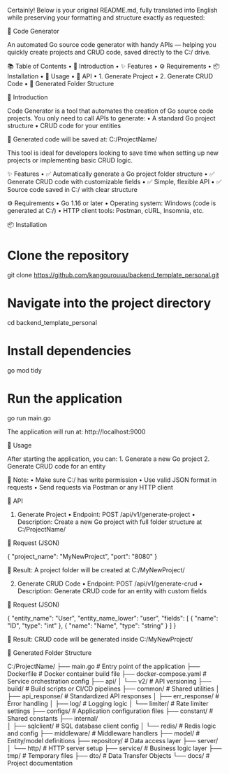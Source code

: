 Certainly! Below is your original README.md, fully translated into English while preserving your formatting and structure exactly as requested:

🎉 Code Generator

An automated Go source code generator with handy APIs — helping you quickly create projects and CRUD code, saved directly to the C:/ drive.

📚 Table of Contents
	•	🔰 Introduction
	•	✨ Features
	•	⚙️ Requirements
	•	📦 Installation
	•	🚀 Usage
	•	🧩 API
	•	1. Generate Project
	•	2. Generate CRUD Code
	•	📁 Generated Folder Structure

🔰 Introduction

Code Generator is a tool that automates the creation of Go source code projects.
You only need to call APIs to generate:
	•	A standard Go project structure
	•	CRUD code for your entities

📍 Generated code will be saved at: C:/ProjectName/

This tool is ideal for developers looking to save time when setting up new projects or implementing basic CRUD logic.

✨ Features
	•	✅ Automatically generate a Go project folder structure
	•	✅ Generate CRUD code with customizable fields
	•	✅ Simple, flexible API
	•	✅ Source code saved in C:/ with clear structure

⚙️ Requirements
	•	Go 1.16 or later
	•	Operating system: Windows (code is generated at C:/)
	•	HTTP client tools: Postman, cURL, Insomnia, etc.

📦 Installation

# Clone the repository
git clone https://github.com/kangourouuu/backend_template_personal.git

# Navigate into the project directory
cd backend_template_personal

# Install dependencies
go mod tidy

# Run the application
go run main.go

The application will run at: http://localhost:9000

🚀 Usage

After starting the application, you can:
	1.	Generate a new Go project
	2.	Generate CRUD code for an entity

📌 Note:
	•	Make sure C:/ has write permission
	•	Use valid JSON format in requests
	•	Send requests via Postman or any HTTP client

🧩 API

1. Generate Project
	•	Endpoint: POST /api/v1/generate-project
	•	Description: Create a new Go project with full folder structure at C:/ProjectName/

📨 Request (JSON)

{
  "project_name": "MyNewProject",
  "port": "8080"
}

📂 Result: A project folder will be created at C:/MyNewProject/

2. Generate CRUD Code
	•	Endpoint: POST /api/v1/generate-crud
	•	Description: Generate CRUD code for an entity with custom fields

📨 Request (JSON)

{
  "entity_name": "User",
  "entity_name_lower": "user",
  "fields": [
    {
      "name": "ID",
      "type": "int"
    },
    {
      "name": "Name",
      "type": "string"
    }
  ]
}

📂 Result: CRUD code will be generated inside C:/MyNewProject/

📁 Generated Folder Structure

C:/ProjectName/
├── main.go                 # Entry point of the application
├── Dockerfile              # Docker container build file
├── docker-compose.yaml     # Service orchestration config
├── api/
│   └── v2/                 # API versioning
├── build/                  # Build scripts or CI/CD pipelines
├── common/                 # Shared utilities
│   ├── api_response/       # Standardized API responses
│   ├── err_response/       # Error handling
│   ├── log/                # Logging logic
│   └── limiter/            # Rate limiter settings
├── configs/                # Application configuration files
├── constant/               # Shared constants
├── internal/           
│   ├── sqlclient/          # SQL database client config
│   └── redis/              # Redis logic and config
├── middleware/             # Middleware handlers
├── model/                  # Entity/model definitions
├── repository/             # Data access layer
├── server/             
│   └── http/               # HTTP server setup
├── service/                # Business logic layer
├── tmp/                    # Temporary files
├── dto/                    # Data Transfer Objects
└── docs/                   # Project documentation

